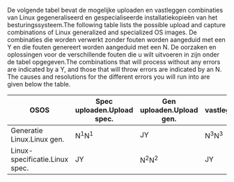 <span data-ttu-id="89315-101">De volgende tabel bevat de mogelijke uploaden en vastleggen combinaties van Linux gegeneraliseerd en gespecialiseerde installatiekopieën van het besturingssysteem.</span><span class="sxs-lookup"><span data-stu-id="89315-101">The following table lists the possible upload and capture combinations of Linux generalized and specialized OS images.</span></span> <span data-ttu-id="89315-102">De combinaties die worden verwerkt zonder fouten worden aangeduid met een Y en die fouten genereert worden aangeduid met een N. De oorzaken en oplossingen voor de verschillende fouten die u wilt uitvoeren in zijn onder de tabel opgegeven.</span><span class="sxs-lookup"><span data-stu-id="89315-102">The combinations that will process without any errors are indicated by a Y, and those that will throw errors are indicated by an N. The causes and resolutions for the different errors you will run into are given below the table.</span></span>

| <span data-ttu-id="89315-103">OS</span><span class="sxs-lookup"><span data-stu-id="89315-103">OS</span></span> | <span data-ttu-id="89315-104">Spec uploaden.</span><span class="sxs-lookup"><span data-stu-id="89315-104">Upload spec.</span></span> | <span data-ttu-id="89315-105">Gen uploaden.</span><span class="sxs-lookup"><span data-stu-id="89315-105">Upload gen.</span></span> | <span data-ttu-id="89315-106">Spec vastleggen.</span><span class="sxs-lookup"><span data-stu-id="89315-106">Capture spec.</span></span> | <span data-ttu-id="89315-107">Gen vastleggen.</span><span class="sxs-lookup"><span data-stu-id="89315-107">Capture gen.</span></span> |
| --- | --- | --- | --- | --- |
| <span data-ttu-id="89315-108">Generatie Linux.</span><span class="sxs-lookup"><span data-stu-id="89315-108">Linux gen.</span></span> |<span data-ttu-id="89315-109">N<sup>1</sup></span><span class="sxs-lookup"><span data-stu-id="89315-109">N<sup>1</sup></span></span> |<span data-ttu-id="89315-110">J</span><span class="sxs-lookup"><span data-stu-id="89315-110">Y</span></span> |<span data-ttu-id="89315-111">N<sup>3</sup></span><span class="sxs-lookup"><span data-stu-id="89315-111">N<sup>3</sup></span></span> |<span data-ttu-id="89315-112">J</span><span class="sxs-lookup"><span data-stu-id="89315-112">Y</span></span> |
| <span data-ttu-id="89315-113">Linux-specificatie.</span><span class="sxs-lookup"><span data-stu-id="89315-113">Linux spec.</span></span> |<span data-ttu-id="89315-114">J</span><span class="sxs-lookup"><span data-stu-id="89315-114">Y</span></span> |<span data-ttu-id="89315-115">N<sup>2</sup></span><span class="sxs-lookup"><span data-stu-id="89315-115">N<sup>2</sup></span></span> |<span data-ttu-id="89315-116">J</span><span class="sxs-lookup"><span data-stu-id="89315-116">Y</span></span> |<span data-ttu-id="89315-117">N<sup>4</sup></span><span class="sxs-lookup"><span data-stu-id="89315-117">N<sup>4</sup></span></span> |

